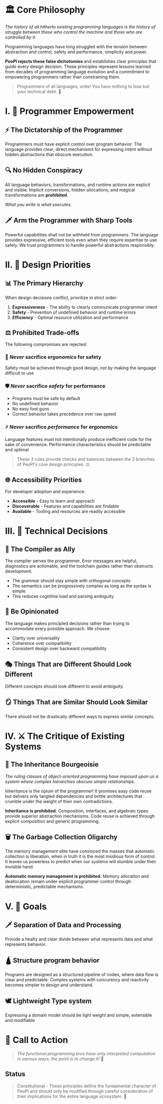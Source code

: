 # 🏛️ Core Philosophy


_The history of all hitherto existing programming languages is the history of struggle between those who control the machine and those who are controlled by it._

Programming languages have long struggled with the tension between abstraction and control, safety and performance, simplicity and power.

**PeoPl rejects these false dichotomies** and establishes clear principles that guide every design decision. These principles represent lessons learned from decades of programming language evolution and a commitment to empowering programmers rather than constraining them.


> Programmers of all languages, unite! You have nothing to lose but your technical debt. 🚩



# I. 💪 Programmer Empowerment



## ⚡ The Dictatorship of the Programmer

Programmers must have explicit control over program behavior. The language provides clear, direct mechanisms for expressing intent without hidden abstractions that obscure execution.


## 🔍 No Hidden Conspiracy

All language behaviors, transformations, and runtime actions are explicit and visible. Implicit conversions, hidden allocations, and magical transformations are **prohibited**.

_What you write is what executes._


## 🗡️ Arm the Programmer with Sharp Tools

Powerful capabilities shall not be withheld from programmers. The language provides expressive, efficient tools even when they require expertise to use safely. We trust programmers to handle powerful abstractions responsibly.


# II. 🎯 Design Priorities



## 📊 The Primary Hierarchy

When design decisions conflict, prioritize in strict order:

1. **Expressiveness** - The ability to clearly communicate programmer intent
2. **Safety** - Prevention of undefined behavior and runtime errors
3. **Efficiency** - Optimal resource utilization and performance


## ⚖️ Prohibited Trade-offs

The following compromises are rejected:


### 🚫 _Never_ sacrifice _ergonomics_ for safety

Safety must be achieved through good design, not by making the language difficult to use


### 🛡️ _Never_ sacrifice _safety_ for performance

- Programs must be safe by default
- No undefined behavior
- No easy foot guns
- Correct behavior takes precedence over raw speed


### ⚡ _Never_ sacrifice _performance_ for ergonomics

Language features must not intentionally produce inefficient code for the sake of convenience. Performance characteristics should be predictable and optimal

> These 3 rules provide checks and balances between the 3 branches of PeoPl's core design principles. ⚖️


## 🌐 Accessibility Priorities

For developer adoption and experience:

- **Accessible** - Easy to learn and approach
- **Discoverable** - Features and capabilities are findable
- **Available** - Tooling and resources are readily accessible


# III. 🔧 Technical Decisions



## 🤝 The Compiler as Ally

The compiler serves the programmer. Error messages are helpful, diagnostics are actionable, and the toolchain guides rather than obstructs development.

- The grammar should stay simple with orthogonal concepts
- The semantics can be progressively complex as long as the syntax is simple
- This reduces cognitive load and parsing ambiguity


## 💎 Be Opinionated

The language makes principled decisions rather than trying to accommodate every possible approach. We choose:

- Clarity over universality
- Coherence over compatibility
- Consistent design over backward compatibility


## 🎭 Things That are Different Should Look Different

Different concepts should look different to avoid ambiguity.


## 🪞 Things That are Similar Should Look Similar

There should not be drastically different ways to express similar concepts.


# IV. ⚔️ The Critique of Existing Systems



## 👑 The Inheritance Bourgeoisie

_The ruling classes of object-oriented programming have imposed upon us a system where complex hierarchies obscure simple relationships._

Inheritance is the opium of the programmer! It promises easy code reuse but delivers only tangled dependencies and brittle architectures that crumble under the weight of their own contradictions.

**Inheritance is prohibited.** Composition, interfaces, and algebraic types provide superior abstraction mechanisms. Code reuse is achieved through explicit composition and generic programming.


## 🗑️ The Garbage Collection Oligarchy

The memory management elite have convinced the masses that automatic collection is liberation, when in truth it is the most insidious form of control. It leaves us powerless to predict when our systems will stumble under their invisible hand.

**Automatic memory management is prohibited.** Memory allocation and deallocation remain under explicit programmer control through deterministic, predictable mechanisms.


# V. 🥅 Goals

## 🗡️ Separation of Data and Processing

Provide a healty and clear divide between what represents data and what represents behavior.


## 🛕 Structure program behavior

Programs are designed as a structured pipeline of nodes, where data flow is clear and predictable.
Complex systems with concurency and reactivity becomes simpler to design and understand.


## 🕊️ Lightweight Type system

Expressing a domain model should be light weight and simple, extensible and modifiable


# 📢 Call to Action


> _The functional programming bros have only interpreted computation in various ways; the point is to change it!_ 🔄


## Status


> Constitutional - These principles define the fundamental character of PeoPl
> and should only be modified through careful consideration of their
> implications for the entire language ecosystem. 📜
